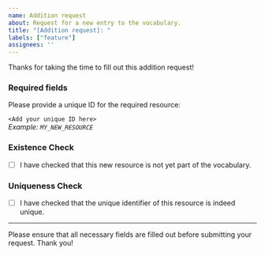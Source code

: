 ```yaml
---
name: Addition request
about: Request for a new entry to the vocabulary.
title: "[Addition request]: "
labels: ["feature"]
assignees: ''
---
```


Thanks for taking the time to fill out this addition request!

### Required fields
Please provide a unique ID for the required resource:

`<Add your unique ID here>`  
_Example: `MY_NEW_RESOURCE`_

### Existence Check
- [ ] I have checked that this new resource is not yet part of the vocabulary.

### Uniqueness Check
- [ ] I have checked that the unique identifier of this resource is indeed unique.

---

Please ensure that all necessary fields are filled out before submitting your request. Thank you!
